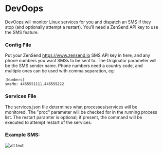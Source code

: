 # DevOops

DevOops will monitor Linux services for you and dispatch an SMS if they stop (and optionally attempt a restart). You'll need a ZenSend API key to use the SMS feature.

### Config File
Put your ZenSend https://www.zensend.io SMS API key in here, and any phone numbers you want SMSs to be sent to. The Originator parameter will be the SMS sender name. Phone numbers need a country code, and multiple ones can be used with comma separation, eg:
```
[Numbers]
smsMe: 4455551111,445555222
```
### Services File
The services.json file determines what processes/services will be monitored. The "proc" parameter will be checked for in the running process list. The restart paramter is optional; if present, the command will be executed to attempt restart of the services.

### Example SMS:

![alt text](https://raw.githubusercontent.com/glennzw/DevOops/b199c317506e393843d85b0c14da49a433a6ab74/example.jpg)
